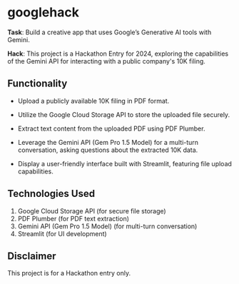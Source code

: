 # **googlehack**

**Task**: Build a creative app that uses Google’s Generative AI tools with Gemini. 

**Hack**: This project is a Hackathon Entry for 2024, exploring the capabilities of the Gemini API for interacting with a public company's 10K filing.

## **Functionality**

- Upload a publicly available 10K filing in PDF format.

- Utilize the Google Cloud Storage API to store the uploaded file securely.

- Extract text content from the uploaded PDF using PDF Plumber.

- Leverage the Gemini API (Gem Pro 1.5 Model) for a multi-turn conversation, asking questions about the extracted 10K data.

- Display a user-friendly interface built with Streamlit, featuring file upload capabilities.

## **Technologies Used**

1. Google Cloud Storage API (for secure file storage)
2. PDF Plumber (for PDF text extraction)
3. Gemini API (Gem Pro 1.5 Model) (for multi-turn conversation)
4. Streamlit (for UI development)
 
## **Disclaimer**

This project is for a Hackathon entry only.